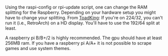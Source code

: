 Using the raspi-config or rpi-update script, one can change the RAM splitting for the Raspberry. Depending on your hardware setup you might have to change your splitting. From [ToadKing](http://www.raspberrypi.org/phpBB3/viewtopic.php?p=112241#p112241): If you're on 224/32, you can't run it (i.e., RetroArch) on a HD display. You'll have to use the 192/64 split at least.

A raspberry pi B/B+/2 is highly recommended. The gpu should have at least 256MB ram. If you have a raspberry pi A/A+  it is not possible to scrape games and use system themes. 